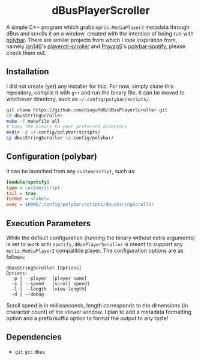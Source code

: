 <h1 align="center">dBusPlayerScroller</h1>

A simple C++ program which grabs `mpris.MediaPlayer2` metadata through dBus and scrolls it on a window, created with the intention of being run with [polybar](https://github.com/polybar/polybar).
There are similar projects from which I took inspiration from, namely [jan146](https://github.com/jan146)'s [playerctl-scroller](https://github.com/jan146/playerctl-scroller) and [PrayagS](https://github.com/PrayagS)'s [polybar-spotify](https://github.com/PrayagS/polybar-spotify), please check them out.

## Installation
I did not create (yet) any installer for this. For now, simply clone this repository, compile it with `g++` and run the binary file. It can be moved to whichever directory, such as `~/.config/polybar/scripts/`.

```bash
git clone https://github.com/diogofd8/dBusPlayerScroller.git
cd dbusStringScroller
make -f makefile all
# Copy the binary to your preferred directory
mkdir -p ~/.config/polybar/scripts/
cp dbusStringScroller ~/.config/polybar/
```

## Configuration (polybar)
It can be launched from any `custom/script`, such as:

```ini
[module/spotify]
type = custom/script
tail = true
format = <label>
exec = $HOME/.config/polybar/scripts/dbusStringScroller
```

## Execution Parameters
While the default configuration (running the binary without extra arguments) is set to work with `spotify`, `dBusPlayerScroller` is meant to support any `mpris.MediaPlayer2` compatible player. The configuration options are as follows:

```console
dBusStringScroller [Options]
Options:
  -p | --player  [player name]
  -s | --speed   [scroll speed]
  -l | --length  [view length]
  -d | --debug
```
Scroll speed is in millisseconds, length corresponds to the dimensions (in character count) of the viewer window. I plan to add a metadata formatting option and a prefix/suffix option to format the output to any taste!

## Dependencies
- `git` `gcc` `dbus`
